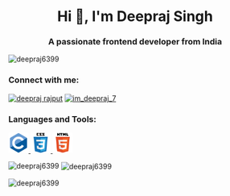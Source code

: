 <h1 align="center">Hi 👋, I'm Deepraj Singh</h1>
<h3 align="center">A passionate frontend developer from India</h3>

<p align="left"> <img src="https://komarev.com/ghpvc/?username=deepraj6399&label=Profile%20views&color=0e75b6&style=flat" alt="deepraj6399" /> </p>

<h3 align="left">Connect with me:</h3>
<p align="left">
<a href="https://linkedin.com/in/deepraj rajput" target="blank"><img align="center" src="https://raw.githubusercontent.com/rahuldkjain/github-profile-readme-generator/master/src/images/icons/Social/linked-in-alt.svg" alt="deepraj rajput" height="30" width="40" /></a>
<a href="https://instagram.com/im_deepraj_7" target="blank"><img align="center" src="https://raw.githubusercontent.com/rahuldkjain/github-profile-readme-generator/master/src/images/icons/Social/instagram.svg" alt="im_deepraj_7" height="30" width="40" /></a>
</p>

<h3 align="left">Languages and Tools:</h3>
<p align="left"> <a href="https://www.cprogramming.com/" target="_blank" rel="noreferrer"> <img src="https://raw.githubusercontent.com/devicons/devicon/master/icons/c/c-original.svg" alt="c" width="40" height="40"/> </a> <a href="https://www.w3schools.com/css/" target="_blank" rel="noreferrer"> <img src="https://raw.githubusercontent.com/devicons/devicon/master/icons/css3/css3-original-wordmark.svg" alt="css3" width="40" height="40"/> </a> <a href="https://www.w3.org/html/" target="_blank" rel="noreferrer"> <img src="https://raw.githubusercontent.com/devicons/devicon/master/icons/html5/html5-original-wordmark.svg" alt="html5" width="40" height="40"/> </a> </p>

<p><img align="left" src="https://github-readme-stats.vercel.app/api/top-langs?username=deepraj6399&show_icons=true&locale=en&layout=compact" alt="deepraj6399" /></p>

<p>&nbsp;<img align="center" src="https://github-readme-stats.vercel.app/api?username=deepraj6399&show_icons=true&locale=en" alt="deepraj6399" /></p>

<p><img align="center" src="https://github-readme-streak-stats.herokuapp.com/?user=deepraj6399&" alt="deepraj6399" /></p>
